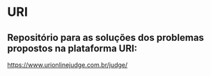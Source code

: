 # URI

## Repositório para as soluções dos problemas propostos na plataforma URI:

https://www.urionlinejudge.com.br/judge/